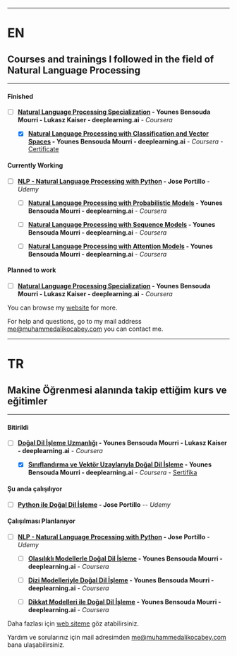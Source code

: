 ------------------

# EN
## Courses and trainings I followed in the field of Natural Language Processing

------------------

#### Finished
- [ ] **[Natural Language Processing Specialization](https://www.coursera.org/specializations/natural-language-processing) - Younes Bensouda Mourri - Lukasz Kaiser - deeplearning.ai** - *Coursera* 
	- [x] **[Natural Language Processing with Classification and Vector Spaces](https://www.coursera.org/learn/classification-vector-spaces-in-nlp) - Younes Bensouda Mourri - deeplearning.ai** - *Coursera* - [Certificate](https://www.coursera.org/account/accomplishments/verify/4J5835XH4B4T)


#### Currently Working
- [ ] **[NLP - Natural Language Processing with Python](https://www.udemy.com/course/nlp-natural-language-processing-with-python/)  -  Jose Portillo** - *Udemy*
	- [ ] **[Natural Language Processing with Probabilistic Models](https://www.coursera.org/learn/probabilistic-models-in-nlp) - Younes Bensouda Mourri - deeplearning.ai** - *Coursera*
	- [ ] **[Natural Language Processing with Sequence Models](https://www.coursera.org/learn/sequence-models-in-nlp) - Younes Bensouda Mourri - deeplearning.ai** - *Coursera*
	- [ ] **[Natural Language Processing with Attention Models](https://www.coursera.org/learn/attention-models-in-nlp) - Younes Bensouda Mourri - deeplearning.ai** - *Coursera*


#### Planned to work
- [ ] **[Natural Language Processing Specialization](https://www.coursera.org/specializations/natural-language-processing) - Younes Bensouda Mourri - Lukasz Kaiser - deeplearning.ai** - *Coursera* 




You can browse my [website](https://www.muhammedalikocabey.com/blog) for more.

For help and questions, go to my mail address [me@muhammedalikocabey.com](mailto:me@muhammedalikocabey.com) you can contact me.





------------------

# TR
## Makine Öğrenmesi alanında takip ettiğim kurs ve eğitimler

------------------

#### Bitirildi
- [ ] **[Doğal Dil İşleme Uzmanlığı](https://www.coursera.org/specializations/natural-language-processing) - Younes Bensouda Mourri - Lukasz Kaiser - deeplearning.ai** - *Coursera* 
	- [x] **[Sınıflandırma ve Vektör Uzaylarıyla Doğal Dil İşleme](https://www.coursera.org/learn/classification-vector-spaces-in-nlp) - Younes Bensouda Mourri - deeplearning.ai** - *Coursera* - [Sertifika](https://www.coursera.org/account/accomplishments/verify/4J5835XH4B4T)


#### Şu anda çalışılıyor
- [ ] **[Python ile Doğal Dil İşleme](https://www.udemy.com/course/nlp-natural-language-processing-with-python/) - Jose Portillo** -- *Udemy*


#### Çalışılması Planlanıyor
- [ ] **[NLP - Natural Language Processing with Python](https://www.udemy.com/course/nlp-natural-language-processing-with-python/)  -  Jose Portillo** - *Udemy*
	- [ ] **[Olasılıklı Modellerle Doğal Dil İşleme](https://www.coursera.org/learn/probabilistic-models-in-nlp) - Younes Bensouda Mourri - deeplearning.ai** - *Coursera*
	- [ ] **[Dizi Modelleriyle Doğal Dil İşleme](https://www.coursera.org/learn/sequence-models-in-nlp) - Younes Bensouda Mourri - deeplearning.ai** - *Coursera*
	- [ ] **[Dikkat Modelleri ile Doğal Dil İşleme](https://www.coursera.org/learn/attention-models-in-nlp) - Younes Bensouda Mourri - deeplearning.ai** - *Coursera*




Daha fazlası için [web siteme](https://www.muhammedalikocabey.com/blog) göz atabilirsiniz.

Yardım ve sorularınız için mail adresimden [me@muhammedalikocabey.com](mailto:me@muhammedalikocabey.com) bana ulaşabilirsiniz.





